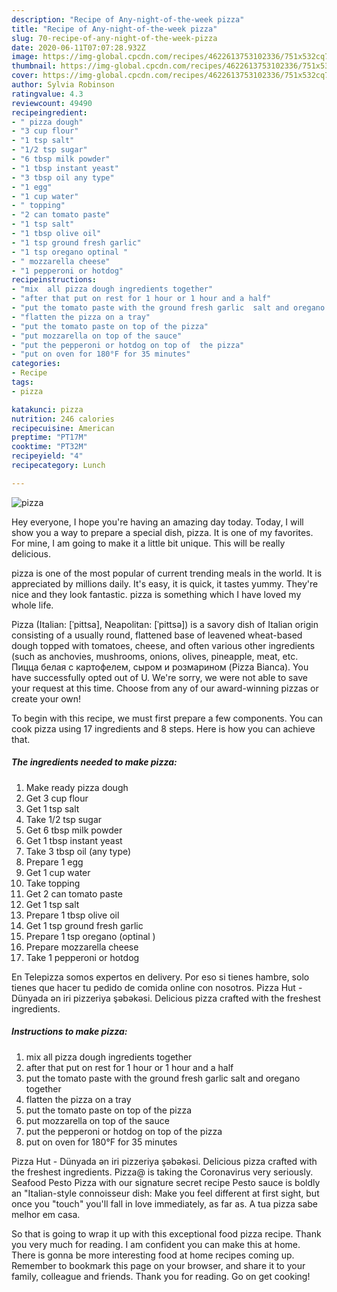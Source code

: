 ```yaml
---
description: "Recipe of Any-night-of-the-week pizza"
title: "Recipe of Any-night-of-the-week pizza"
slug: 70-recipe-of-any-night-of-the-week-pizza
date: 2020-06-11T07:07:28.932Z
image: https://img-global.cpcdn.com/recipes/4622613753102336/751x532cq70/pizza-recipe-main-photo.jpg
thumbnail: https://img-global.cpcdn.com/recipes/4622613753102336/751x532cq70/pizza-recipe-main-photo.jpg
cover: https://img-global.cpcdn.com/recipes/4622613753102336/751x532cq70/pizza-recipe-main-photo.jpg
author: Sylvia Robinson
ratingvalue: 4.3
reviewcount: 49490
recipeingredient:
- " pizza dough"
- "3 cup flour"
- "1 tsp salt"
- "1/2 tsp sugar"
- "6 tbsp milk powder"
- "1 tbsp instant yeast"
- "3 tbsp oil any type"
- "1 egg"
- "1 cup water"
- " topping"
- "2 can tomato paste"
- "1 tsp salt"
- "1 tbsp olive oil"
- "1 tsp ground fresh garlic"
- "1 tsp oregano optinal "
- " mozzarella cheese"
- "1 pepperoni or hotdog"
recipeinstructions:
- "mix  all pizza dough ingredients together"
- "after that put on rest for 1 hour or 1 hour and a half"
- "put the tomato paste with the ground fresh garlic  salt and oregano together"
- "flatten the pizza on a tray"
- "put the tomato paste on top of the pizza"
- "put mozzarella on top of the sauce"
- "put the pepperoni or hotdog on top of  the pizza"
- "put on oven for 180°F for 35 minutes"
categories:
- Recipe
tags:
- pizza

katakunci: pizza 
nutrition: 246 calories
recipecuisine: American
preptime: "PT17M"
cooktime: "PT32M"
recipeyield: "4"
recipecategory: Lunch

---
```



![pizza](https://img-global.cpcdn.com/recipes/4622613753102336/751x532cq70/pizza-recipe-main-photo.jpg)

Hey everyone, I hope you're having an amazing day today. Today, I will show you a way to prepare a special dish, pizza. It is one of my favorites. For mine, I am going to make it a little bit unique. This will be really delicious.

pizza is one of the most popular of current trending meals in the world. It is appreciated by millions daily. It's easy, it is quick, it tastes yummy. They're nice and they look fantastic. pizza is something which I have loved my whole life.

Pizza (Italian: [ˈpittsa], Neapolitan: [ˈpittsə]) is a savory dish of Italian origin consisting of a usually round, flattened base of leavened wheat-based dough topped with tomatoes, cheese, and often various other ingredients (such as anchovies, mushrooms, onions, olives, pineapple, meat, etc. Пицца белая с картофелем, сыром и розмарином (Pizza Bianca). You have successfully opted out of U. We&#39;re sorry, we were not able to save your request at this time. Choose from any of our award-winning pizzas or create your own!


To begin with this recipe, we must first prepare a few components. You can cook pizza using 17 ingredients and 8 steps. Here is how you can achieve that.

<!--inarticleads1-->

##### The ingredients needed to make pizza:

1. Make ready  pizza dough
1. Get 3 cup flour
1. Get 1 tsp salt
1. Take 1/2 tsp sugar
1. Get 6 tbsp milk powder
1. Get 1 tbsp instant yeast
1. Take 3 tbsp oil (any type)
1. Prepare 1 egg
1. Get 1 cup water
1. Take  topping
1. Get 2 can tomato paste
1. Get 1 tsp salt
1. Prepare 1 tbsp olive oil
1. Get 1 tsp ground fresh garlic
1. Prepare 1 tsp oregano (optinal )
1. Prepare  mozzarella cheese
1. Take 1 pepperoni or hotdog


En Telepizza somos expertos en delivery. Por eso si tienes hambre, solo tienes que hacer tu pedido de comida online con nosotros. Pizza Hut - Dünyada ən iri pizzeriya şəbəkəsi. Delicious pizza crafted with the freshest ingredients. 

<!--inarticleads2-->

##### Instructions to make pizza:

1. mix  all pizza dough ingredients together
1. after that put on rest for 1 hour or 1 hour and a half
1. put the tomato paste with the ground fresh garlic  salt and oregano together
1. flatten the pizza on a tray
1. put the tomato paste on top of the pizza
1. put mozzarella on top of the sauce
1. put the pepperoni or hotdog on top of  the pizza
1. put on oven for 180°F for 35 minutes


Pizza Hut - Dünyada ən iri pizzeriya şəbəkəsi. Delicious pizza crafted with the freshest ingredients. Pizza@ is taking the Coronavirus very seriously. Seafood Pesto Pizza with our signature secret recipe Pesto sauce is boldly an &#34;Italian-style connoisseur dish: Make you feel different at first sight, but once you &#34;touch&#34; you&#39;ll fall in love immediately, as far as. A tua pizza sabe melhor em casa. 

So that is going to wrap it up with this exceptional food pizza recipe. Thank you very much for reading. I am confident you can make this at home. There is gonna be more interesting food at home recipes coming up. Remember to bookmark this page on your browser, and share it to your family, colleague and friends. Thank you for reading. Go on get cooking!
